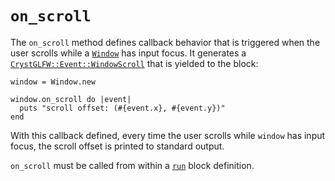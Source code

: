 # `on_scroll`

The `on_scroll` method defines callback behavior that is triggered when the user scrolls while a [`Window`](/deep-dive/window.md) has input focus. It generates a [`CrystGLFW::Event::WindowScroll`](/deep-dive/events/windowscroll.md) that is yielded to the block:

```crystal
window = Window.new

window.on_scroll do |event|
  puts "scroll offset: (#{event.x}, #{event.y})"
end
```

With this callback defined, every time the user scrolls while `window` has input focus, the scroll offset is printed to standard output.

`on_scroll` must be called from within a [`run`](/the-run-block.md) block definition.